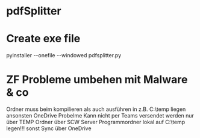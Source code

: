# pdfSplitter



# Create exe file
pyinstaller --onefile --windowed pdfsplitter.py


# ZF Probleme umbehen mit Malware & co
Ordner muss beim kompilieren als auch ausführen in z.B. C:\temp liegen ansonsten OneDrive Probelme
Kann nicht per Teams versendet werden nur über TEMP Ordner über SCW Server
Programmordner lokal auf C:\temp legen!!! sonst Sync über OneDrive
